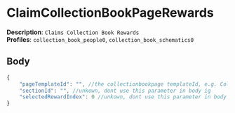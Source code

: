 # ClaimCollectionBookPageRewards

**Description**: `Claims Collection Book Rewards` \
**Profiles**: `collection_book_people0`, `collection_book_schematics0`

## Body
```js
{
    "pageTemplateId": "", //the collectionbookpage templateId, e.g. CollectionBookPage:pagespecial_steampunk_weapons
    "sectionId": "", //unkown, dont use this parameter in body ig
    "selectedRewardIndex": 0 //unkown, dont use this parameter in body ig
}
```
